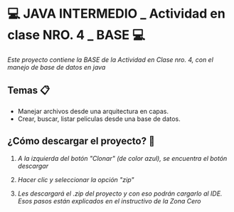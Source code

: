 # :computer: JAVA INTERMEDIO _ Actividad en clase NRO. 4 _ BASE :computer:

_Este proyecto contiene la BASE de la Actividad en Clase nro. 4, con el manejo de base de datos en java_

## Temas :clipboard:
* Manejar archivos desde una arquitectura en capas.
* Crear, buscar, listar peliculas desde una base de datos.


## ¿Cómo descargar el proyecto? :floppy_disk:
1. _A la izquierda del botón "Clonar" (de color azul), se encuentra el botón descargar_

2. _Hacer clic y seleccionar la opción "zip"_

3. _Les descargará el .zip del proyecto y con eso podrán cargarlo al IDE. Esos pasos están explicados en el instructivo de la Zona Cero_

